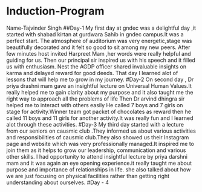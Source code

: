 # Induction-Program
Name-Tajvinder Singh 
##Day-1
My first day at gndec was a delightful day ,it started with shabad kirtan at gurdwara Sahib in gndec campus.It was a perfect start.
The atmosphere of auditorium was very energetic,stage was beautifully decorated and it felt so good to sit among my new peers.
After few minutes host invited Harpreet Mam ,her words were really helpful and guiding for us.
Then our principal sir inspired us with his speech and it filled us with enthusiasm.
Nest the AGDP officer shared invaluable insights on karma and delayed reward for good deeds.
That day I learned alot of lessons that will help me to grow in my journey.
#Day-2
On second day , Dr priya drashni mam gave an insightful lecture on Universal Human Values.It really helped me to gain clarity about my purpose and it also taught me the right way to approach all the problems of life
Then Dr arvind dhingra sir helped me to interact with others easily 
He called 7 boys and 7 girls on stage for activity.Winner team got packet of chocolates as reward then he called 11 boys and 11 girls for another activity.It was really fun and I learned alot through these activities.
#Day-3
My third day started with a lecture from our seniors on causmic club .They informed us about various activities and responsibilities of causmic club.They also showed us their Instagram page and website which was very professionally managed.It inspired me to join them as it helps to grow our leadership, communication and various other skills.
I had opportunity to attend insightful lecture by priya darshni
mam and it was again an eye opening experience.it really taught me about purpose and importance of relationships in life. she also talked about how we are just focusing on physical facilities rather than getting right understanding about ourselves.
#Day - 4

